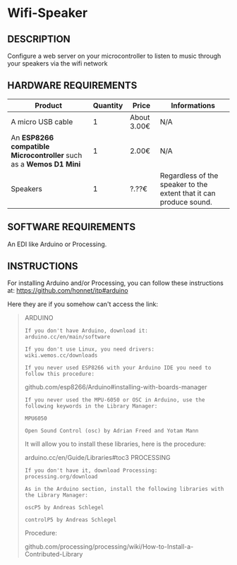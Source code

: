 # Wifi-Speaker
## DESCRIPTION
Configure a web server on your microcontroller to listen to music through your speakers via the wifi network


## HARDWARE REQUIREMENTS
Product | Quantity | Price | Informations
------- | -------- | ----- | ------------
A micro USB cable | 1 | About 3.00€ | N/A
An **ESP8266 compatible Microcontroller** such as a **Wemos D1 Mini** | 1 | 2.00€ | N/A
Speakers | 1 | ?.??€ | Regardless of the speaker to the extent that it can produce sound.


## SOFTWARE REQUIREMENTS
An EDI like Arduino or Processing.


## INSTRUCTIONS
For installing Arduino and/or Processing, you can follow these instructions at: https://github.com/honnet/itp#arduino

Here they are if you somehow can't access the link:

> ARDUINO
> 
>     If you don't have Arduino, download it: arduino.cc/en/main/software
> 
>     If you don't use Linux, you need drivers: wiki.wemos.cc/downloads
> 
>     If you never used ESP8266 with your Arduino IDE you need to follow this procedure:
> 
> github.com/esp8266/Arduino#installing-with-boards-manager
> 
>     If you never used the MPU-6050 or OSC in Arduino, use the following keywords in the Library Manager:
> 
>     MPU6050
> 
>     Open Sound Control (osc) by Adrian Freed and Yotam Mann
> 
> It will allow you to install these libraries, here is the procedure:
> 
> arduino.cc/en/Guide/Libraries#toc3
> PROCESSING
> 
>     If you don't have it, download Processing: processing.org/download
> 
>     As in the Arduino section, install the following libraries with the Library Manager:
> 
>     oscP5 by Andreas Schlegel
> 
>     controlP5 by Andreas Schlegel
> 
> Procedure:
> 
> github.com/processing/processing/wiki/How-to-Install-a-Contributed-Library

